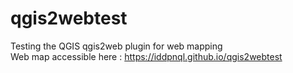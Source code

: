 # qgis2webtest
Testing the QGIS qgis2web plugin for web mapping  
Web map accessible here : https://iddpnql.github.io/qgis2webtest
